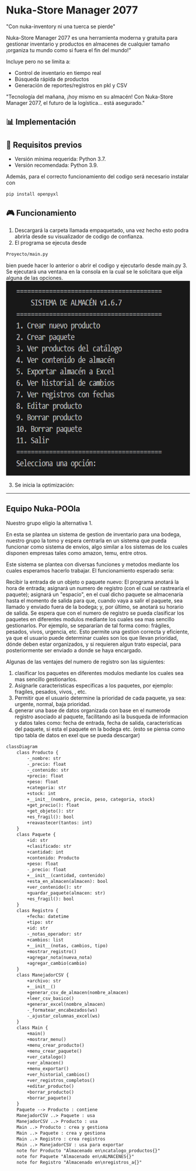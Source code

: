 # Nuka-Store Manager 2077
"Con nuka-inventory ni una tuerca se pierde"

Nuka-Store Manager 2077 es una herramienta moderna y gratuita para gestionar inventario y productos en almacenes de cualquier tamaño
¡organiza tu mundo como si fuera el fin del mundo!"

Incluye pero no se limita a:
- Control de inventario en tiempo real
- Búsqueda rápida de productos
- Generación de reportes/registros en pkl y CSV

"Tecnología del mañana, ¡hoy mismo en su almacén! Con Nuka-Store Manager 2077, el futuro de la logística... está asegurado."


## 📊 Implementación

## 🧩 Requisitos previos

- Versión mínima requerida: Python 3.7.
- Versión recomendada: Python 3.9.

Además, para el correcto funcionamiento del codigo será necesario instalar con
```cmd
pip install openpyxl
```

## 🎮 Funcionamiento 
1. Descargará la carpeta llamada empaquetado, una vez hecho esto podra abrirla desde su visualizador de codigo de confianza.
2. El programa se ejecuta desde 
```cmd
Proyecto/main.py
```
bien puede hacer lo anterior o abrir el codigo y ejecutarlo desde main.py
3. Se ejecutará una ventana en la consola en la cual se le solicitara que elija alguna de las opciones. 
<img width="1002" height="532" alt="image" src="Screenshot 2025-07-23 141635.png" />


3. Se inicia la optimización:



---

## Equipo Nuka-POOla
Nuestro grupo eligio la alternativa 1.

En esta se plantea un sistema de gestion de inventario para una bodega, nuestro grupo la tomo y espera centrarla en un sistema que pueda funcionar como sistema de envios, algo similar a los sistemas de los cuales disponen empresas tales como amazon, temu, entre otros.

Este sistema se plantea con diversas funciones y metodos mediante los cuales esperamos hacerlo trabajar. El funcionamiento esperado seria: 

Recibir la entrada de un objeto o paquete nuevo: El programa anotará la hora de entrada; asignará un numero de registro (con el cual se rastrearía el paquete); asignará un "espacio", en el cual dicho paquete se almacenaría hasta el momento de salida para que, cuando vaya a salir el paquete, sea llamado y  enviado fuera de la bodega; y, por último, se anotará su horario de salida. Se espera que con el numero de registro se pueda clasificar los paquetes en diferentes modulos mediante los cuales sea mas sencillo gestionarlos. Por ejemplo, se separarían de tal forma como: frágiles, pesados, vivos, urgencia, etc. Esto permite una gestion correcta y eficiente, ya que el usuario puede determinar cuales son los que llevan prioridad, dónde deben estar organizados, y si requieren algun trato especial, para posteriormente ser enviado a donde se haya encargado.  

Algunas de las ventajes del numero de registro son las siguientes:
1. clasificar los paquetes en diferentes modulos mediante los cuales sea mas sencillo gestionarlos. 
2. Asignarle caracteristicas especificas a los paquetes, por ejemplo: fragiles, pesados, vivos, , etc.
3. Permitir que el usuario determine la prioridad de cada paquete, ya sea: urgente, normal, baja prioridad.
4. generar una base de datos organizada con base en el numerode registro asociado al paquete, facilitando asi la busqueda de informacion y datos tales como: fecha de entrada, fecha de salida, caracteristicas del paquete, si esta el paquete en la bodega etc. (esto se piensa como tipo tabla de datos en exel que se pueda descargar)

```mermaid
classDiagram
    class Producto {
        -_nombre: str
        -_precio: float
        -_contenido: str
        +precio: float
        +peso: float
        +categoria: str
        +stock: int
        +__init__(nombre, precio, peso, categoria, stock)
        +get_precio(): float
        +get_objeto(): str
        +es_fragil(): bool
        +reavastecer(tantos: int)
    }
    class Paquete {
        +id: str
        +clasificado: str
        +cantidad: int
        +contenido: Producto
        +peso: float
        -_precio: float
        +__init__(cantidad, contenido)
        +esta_en_almacen(almacen): bool
        +ver_contenido(): str
        +guardar_paquete(almacen: str)
        +es_fragil(): bool
    }
    class Registro {
        +fecha: datetime
        +tipo: str
        +id: str
        -_notas_operador: str
        +cambios: list
        +__init__(notas, cambios, tipo)
        +mostrar_registro()
        +agregar_nota(nueva_nota)
        +agregar_cambio(cambio)
    }
    class ManejadorCSV {
        +archivo: str
        +__init__()
        +generar_csv_de_almacen(nombre_almacen)
        +leer_csv_basico()
        +generar_excel(nombre_almacen)
        -_formatear_encabezados(ws)
        -_ajustar_columnas_excel(ws)
    }
    class Main {
        +main()
        +mostrar_menu()
        +menu_crear_producto()
        +menu_crear_paquete()
        +ver_catalogo()
        +ver_almacen()
        +menu_exportar()
        +ver_historial_cambios()
        +ver_registros_completos()
        +editar_producto()
        +borrar_producto()
        +borrar_paquete()
    }
    Paquete --> Producto : contiene
    ManejadorCSV ..> Paquete : usa
    ManejadorCSV ..> Producto : usa
    Main ..> Producto : crea y gestiona
    Main ..> Paquete : crea y gestiona
    Main ..> Registro : crea registros
    Main ..> ManejadorCSV : usa para exportar
    note for Producto "Almacenado en\ncatalogo_productos{}"
    note for Paquete "Almacenado en\nALMACENES{}"
    note for Registro "Almacenado en\nregistros_a{}"

```
